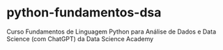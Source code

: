 # python-fundamentos-dsa
Curso Fundamentos de Linguagem Python para Análise de Dados e Data Science (com ChatGPT) da Data Science Academy
